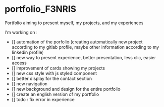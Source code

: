 # portfolio_F3NRIS

Portfolio aiming to present myself, my projects, and my experiences


I'm working on : 
- [] automation of the porfolio (creating automatically new project according to my gitlab profile, maybe other information according to my linkedin profile)
- [] new way to present experience, better presentation, less clic, easier access
- [] improvement of cards showing my projects
- [] new css style with js styled component 
- [] better display for the contact section
- [] new navigation
- [] new background and design for the entire portfolio
- [] create an english version of my portfolio
- [] todo : fix error in experience